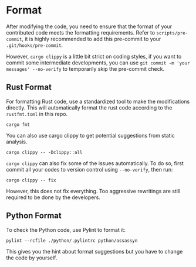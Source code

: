 # Format

After modifying the code, you need to ensure that the format of your contributed code meets the
formatting requirements. Refer to `scripts/pre-commit`, it is highly recommended to add this
pre-commit to your `.git/hooks/pre-commit`.

However, `cargo clippy` is a little bit strict on coding styles, if you want to commit some
intermediate developments, you can use `git commit -m 'your messages' --no-verify` to temporarily
skip the pre-commit check.

## Rust Format

For formatting Rust code, use a standardized tool to make the modifications directly.
This will automatically format the rust code according to the `rustfmt.toml` in this repo.

```
cargo fmt
```


You can also use cargo clippy to get potential suggestions from static analysis.

```
cargo clippy -- -Dclippy::all
```

`cargo clippy` can also fix some of the issues automatically. To do so, first commit all your codes
to version control using `--no-verify`, then run:

```
cargo clippy -- fix 
```

However, this does not fix everything. Too aggressive rewritings are still required to be done
by the developers.

## Python Format

To check the Python code, use Pylint to format it:

```
pylint --rcfile ./python/.pylintrc python/assassyn
```

This gives you the hint about format suggestions but you have to change the code by yourself.
